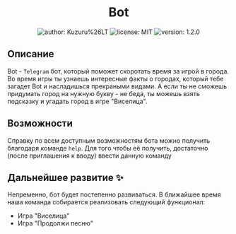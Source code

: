 <h1 align="center">Bot </h1>
<p align="center">
  <img src="https://img.shields.io/badge/author-AlinaAlisha%20%26%20Samareva%20%26%20DarthFinn-blue" alt="author: Kuzuru%26LT">
  <img src="https://img.shields.io/npm/l/apache" alt="license: MIT">
  <img src="https://img.shields.io/badge/version-1.2.0-blue" alt="version: 1.2.0">
 </p>

## Описание

Bot - `Telegram` бот, который поможет скоротать время за игрой в города. Во время игры ты узнаешь интересные 
факты о городах, который тебе загадет Bot и насладишься прекраными видами. А если ты не сможешь придумать город на 
нужную букву - не беда, ты можешь взять подсказку и угадать город в игре "Виселица".

## Возможности

Справку по всем доступным возможностям бота можно получить благодаря команде `help`.
Для того чтобы её получить, достаточно (после приглашения к вводу) ввести данную команду


## Дальнейшее развитие :sparkles:
Непременно, бот будет постепенно развиваться. В ближайшее время наша команда собирается
реализовать следующий функционал:

- Игра "Виселица"
- Игра "Продолжи песню"